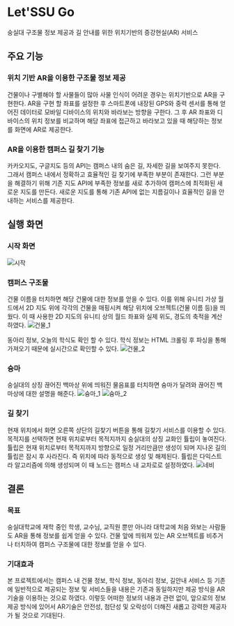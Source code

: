 # Let'SSU Go
숭실대 구조물 정보 제공과 길 안내를 위한 위치기반의 증강현실(AR) 서비스

## 주요 기능
### 위치 기반 AR을 이용한 구조물 정보 제공
건물이나 구별해야 할 사물들이 많아 사물 인식이 어려운 경우는 위치기반으로 AR을 구현한다. AR을 구현 할 좌표를 설정한 후 스마트폰에 내장된 GPS와 중력 센서를 통해 얻어진 데이터로 모바일 디바이스의 위치와 바라보는 방향을 구한다. 그 후 AR 좌표와 디바이스의 위치 정보를 비교하며 해당 좌표에 접근하고 바라보고 있을 때 해당하는 정보를 화면에 AR로 제공한다.
### AR을 이용한 캠퍼스 길 찾기 기능
카카오지도, 구글지도 등의 API는 캠퍼스 내의 숨은 길, 자세한 길을 보여주지 못한다. 그래서 캠퍼스 내에서 정확하고 효율적인 길 찾기에 부족한 부분이 존재한다. 그런 부분을 해결하기 위해 기존 지도 API에 부족한 정보를 새로 추가하여 캠퍼스에 최적화된 새로운 지도를 만든다. 새로운 지도를 통해 기존 API에 없는 지름길이나 효율적인 길을 안내하는 서비스를 제공한다.

## 실행 화면
### 시작 화면
![시작](https://user-images.githubusercontent.com/44297538/78518743-4c130400-77fc-11ea-878b-8aa4fbefae90.png)
### 캠퍼스 구조물
건물 이름을 터치하면 해당 건물에 대한 정보를 얻을 수 있다. 이를 위해 유니티 가상 월드에서 2D 지도 위에 각각의 건물을 매핑시켜 해당 위치에 오브젝트(건물 이름 등)을 띄웠다. 이 때 사용한 2D 지도의 유니티 상의 월드 좌표와 실제 위도, 경도의 축적을 계산하였다.
![건물_1](https://user-images.githubusercontent.com/44297538/78523378-846e0e80-780b-11ea-89b6-b4ebcf8fdb4f.png)

동아리 정보, 오늘의 학식도 확인 할 수 있다. 학식 정보는 HTML 크롤링 후 파싱을 통해 가져오기 때문에 실시간으로 확인할 수 있다.
![건물_2](https://user-images.githubusercontent.com/44297538/78523383-8768ff00-780b-11ea-987e-a1c14f42cb25.png)
### 슝마
숭실대의 상징 끊어진 백마상 위에 띄워진 물음표를 터치하면 슝마가 달려와 끊어진 백마상에 대한 설명을 해준다.
![슝마_1](https://user-images.githubusercontent.com/44297538/78524105-f0517680-780d-11ea-9da6-63b737b08947.png)
![슝마_2](https://user-images.githubusercontent.com/44297538/78524109-f6475780-780d-11ea-8742-d6005258008c.png)
### 길 찾기
현재 위치에서 화면 오른쪽 상단의 길찾기 버튼을 통해 길찾기 서비스를 이용할 수 있다. 목적지를 선택하면 현재 위치로부터 목적지까지 숭실대의 상징 교화인 튤립이 놓여진다. 튤립은 현재 위치로부터 목적지까지 방향으로 일정 거리만큼만 생성이 되며 지나온 길의 튤립은 잠시 후 사라진다. 즉 위치에 따라 동적으로 생성 및 해제된다. 튤립은 다익스트라 알고리즘에 의해 생성되며 이 때 노드는 캠퍼스 내 교차로로 설정하였다.
![네비](https://user-images.githubusercontent.com/44297538/78529341-547b3700-781c-11ea-8e69-cbd62b815a28.png)

## 결론
### 목표
숭실대학교에 재학 중인 학생, 교수님, 교직원 뿐만 아니라 대학교에 처음 와보는 사람들도 AR을 통해 정보를 쉽게 얻을 수 있다. 건물 앞에 띄워져 있는 AR 오브젝트를 비추거나 터치하여 캠퍼스 구조물에 대한 정보를 얻을 수 있다.
### 기대효과
본 프로젝트에서는 캠퍼스 내 건물 정보, 학식 정보, 동아리 정보, 길안내 서비스 등 기존에 일반적으로 제공되는 정보 및 서비스들을 내용은 기존과 동일하지만 제공 방식을 AR기술을 이용하는 것으로 하였다. 이렇듯 어떠한 정보의 내용과 관련 없이, 앞으로의 정보 제공 방식에 있어서 AR기술은 안전성, 첨단성 및 오락성이 더해진 새롭고 강력한 제공자가 될 것으로 기대된다.
